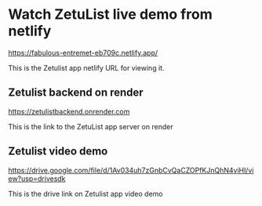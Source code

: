 # Watch ZetuList live demo from netlify
https://fabulous-entremet-eb709c.netlify.app/

This is the Zetulist app netlify URL for viewing it.

## Zetulist backend on render
https://zetulistbackend.onrender.com

This is the link to the ZetuList app server on render

## Zetulist video demo
https://drive.google.com/file/d/1Av034uh7zGnbCvQaCZOPfKJnQhN4viHl/view?usp=drivesdk

This is the drive link on Zetulist app video demo


